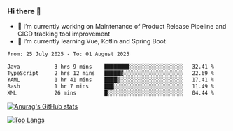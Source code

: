 ### Hi there 👋

- 🔭 I’m currently working on Maintenance of Product Release Pipeline and CICD tracking tool improvement
- 🌱 I’m currently learning Vue, Kotlin and Spring Boot

<!--START_SECTION:waka-->

```txt
From: 25 July 2025 - To: 01 August 2025

Java           3 hrs 9 mins    ████████░░░░░░░░░░░░░░░░░   32.41 %
TypeScript     2 hrs 12 mins   █████▓░░░░░░░░░░░░░░░░░░░   22.69 %
YAML           1 hr 41 mins    ████▒░░░░░░░░░░░░░░░░░░░░   17.41 %
Bash           1 hr 7 mins     ███░░░░░░░░░░░░░░░░░░░░░░   11.49 %
XML            26 mins         █░░░░░░░░░░░░░░░░░░░░░░░░   04.44 %
```

<!--END_SECTION:waka-->

[![Anurag's GitHub stats](https://github-readme-stats.vercel.app/api?username=yunhao981&show_icons=true&theme=solarized-dark)](https://github.com/anuraghazra/github-readme-stats)

[![Top Langs](https://github-readme-stats.vercel.app/api/top-langs/?username=yunhao981&theme=solarized-dark&layout=compact)](https://github.com/anuraghazra/github-readme-stats)

<!--
**yunhao981/yunhao981** is a ✨ _special_ ✨ repository because its `README.md` (this file) appears on your GitHub profile.

Here are some ideas to get you started:

- 🔭 I’m currently working on Maintenance of Release Pipeline and CICD tracking tool improvement
- 🌱 I’m currently learning Vue, Kotlin and Spring Boot
- 👯 I’m looking to collaborate on ...
- 🤔 I’m looking for help with ...
- 💬 Ask me about ...
- 📫 How to reach me: ...
- 😄 Pronouns: ...
- ⚡ Fun fact: ...
-->


